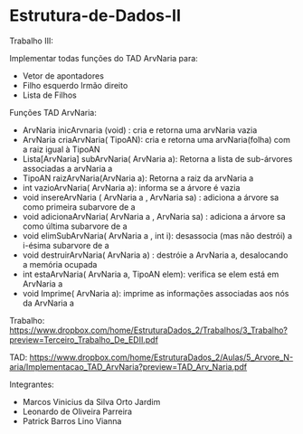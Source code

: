 # Estrutura-de-Dados-II
 Trabalho III:
 
  Implementar todas funções do TAD ArvNaria para:
  * Vetor de apontadores
  * Filho esquerdo Irmão direito
  * Lista de Filhos

Funções TAD ArvNaria:

 - ArvNaria inicArvnaria (void) : cria e retorna uma arvNaria vazia
 - ArvNaria criaArvNaria( TipoAN): cria e retorna uma arvNaria(folha) com a raiz igual à TipoAN
 - Lista[ArvNaria] subArvNaria( ArvNaria a): Retorna a lista de sub-árvores associadas a arvNaria a
 - TipoAN raizArvNaria(ArvNaria a): Retorna a raiz da arvNaria a
 - int vazioArvNaria( ArvNaria a): informa se a árvore é vazia
 - void insereArvNaria ( ArvNaria a , ArvNaria sa) : adiciona a árvore sa como primeira subarvore de a
 - void adicionaArvNaria( ArvNaria a , ArvNaria sa) : adiciona a árvore sa como última subarvore de a
 - void elimSubArvNaria( ArvNaria a , int i): desassocia (mas não destrói) a i-ésima subarvore de a
 - void destruirArvNaria( ArvNaria a) : destróie a ArvNaria a, desalocando a memória ocupada
 - int estaArvNaria( ArvNaria a, TipoAN elem): verifica se elem está em ArvNaria a
 - void Imprime( ArvNaria a): imprime as informações associadas aos nós da ArvNaria a

Trabalho: https://www.dropbox.com/home/EstruturaDados_2/Trabalhos/3_Trabalho?preview=Terceiro_Trabalho_De_EDII.pdf

TAD: https://www.dropbox.com/home/EstruturaDados_2/Aulas/5_Arvore_N-aria/Implementacao_TAD_ArvNaria?preview=TAD_Arv_Naria.pdf

Integrantes:

 - Marcos Vinicius da Silva Orto Jardim
 - Leonardo de Oliveira Parreira
 - Patrick Barros Lino Vianna
